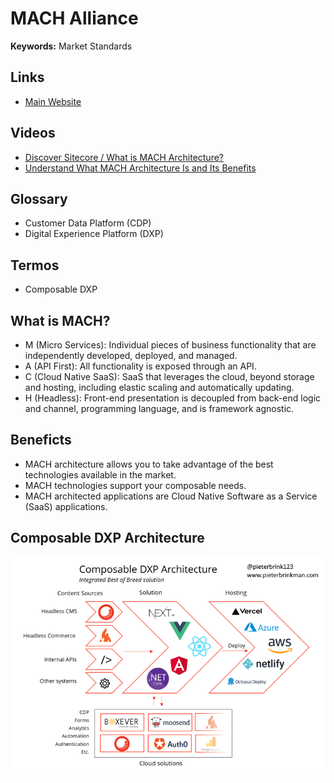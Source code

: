# MACH Alliance

<!--
https://github.com/Im5tu/im5tu.github.io/blob/main/content/article/2023-01-30-observed-5-MACH-architectures.md
-->

**Keywords:** Market Standards

## Links

- [Main Website](https://machalliance.org)

## Videos

- [Discover Sitecore / What is MACH Architecture?](https://youtube.com/watch?v=lgRsAwxrw9Q)
- [Understand What MACH Architecture Is and Its Benefits](https://youtube.com/watch?v=Wk5Ln_WRKTE)

## Glossary

- Customer Data Platform (CDP)
- Digital Experience Platform (DXP)

## Termos

- Composable DXP

## What is MACH?

- M (Micro Services): Individual pieces of business functionality that are independently developed, deployed, and managed.
- A (API First): All functionality is exposed through an API.
- C (Cloud Native SaaS): SaaS that leverages the cloud, beyond storage and hosting, including elastic scaling and automatically updating.
- H (Headless): Front-end presentation is decoupled from back-end logic and channel, programming language, and is framework agnostic.

## Beneficts

- MACH architecture allows you to take advantage of the best technologies available in the market.
- MACH technologies support your composable needs.
- MACH architected applications are Cloud Native Software as a Service (SaaS) applications.

## Composable DXP Architecture

![Composable DXP Architecture](./assets/images/machalliance/composable-dxp-architecture.png)
